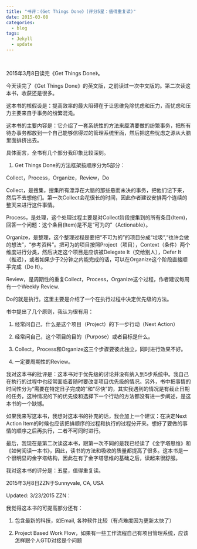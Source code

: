 ```yaml
---
title: "书评：《Get Things Done》(评分5星：值得重复读)"
date: 2015-03-08
categories:
  - blog
tags:
  - Jekyll
  - update
---
```


<img src="http://blog.zzn.im/wp-content/uploads/2015/03/img_0004.jpg" alt="">
<img src="http://blog.zzn.im/wp-content/uploads/2015/03/img_0005.jpg" alt="">
<img src="http://blog.zzn.im/wp-content/uploads/2015/03/img_0006.jpg" alt="">

2015年3月8日读完《Get Things Done》。

今天读完了《Get Things Done》的英文版，之前读过一次中文版的。第二次读这本书，收获还是很多。

这本书的核假设是：提高效率的最大阻碍在于让思维免除忧虑和压力，而忧虑和压力主要来自于事务的纷繁混沌。

这本书的主要内容是：它介绍了一套系统性的方法来厘清要做的纷繁事务，把所有待办事务都放到一个自己能够信得过的管理系统里面，然后把这些忧虑之源从大脑里面排挤出去。

<!--more-->具体而言，全书有几个部分我印象比较深刻。

<ol>
<li>Get Things Done的方法框架按顺序分为5部分：</li>
</ol>

Collect，Process，Organize，Review，Do

Collect，是搜集，搜集所有漂浮在大脑的那些悬而未决的事务，把他们记下来，然后不去想他们。第一次Collect会花很长的时间，因此作者建议安排两个连续的整天来进行这件事情。

Process，是处理，这个处理过程主要是对Collect阶段搜集到的所有条目(Item)，回答一个问题：这个条目(Item)是不是“可为的”（Actionable）。

Organize，是整理，这个整理过程是要把“不可为的”的项目分成“垃圾”,“也许会做的想法”，“参考资料”。把可为的项目按照Project（项目），Context（条件）两个维度进行分类，然后决定这个项目是应该被Delegate It（交给别人），Defer It（推迟），或者如果少于2分钟之内能完成的话，可以在Organize这个阶段直接顺手完成（Do It）。

Review，是周期性的重复Collect，Process，Organize这个过程，作者建议每周有一个Weekly Review.

Do的就是执行。这里主要是介绍了一个在执行过程中决定优先级的方法。

书中提出了几个原则，我认为很有用：

<ol>
<li>经常问自己，什么是这个项目（Project）的下一步行动（Next Action）</p></li>
<li><p>经常问自己，这个项目的目的（Purpose）或者目标是什么。</p></li>
<li><p>Collect，Process和Organize这三个步骤要彼此独立，同时进行效果不好。</p></li>
<li><p>一定要周期性的Review。</p></li>
</ol>

<p>我对这本书的批评是：这本书对于优先级的讨论并没有纳入到5步系统中。我自己在执行的过程中也经常面临着随时要改变项目优先级的情况。另外，书中把事情的时间性分为“需要在特定日子完成的”和“尽快”的，其实我遇到的情况是有截止日期的任务，这种情况的下的优先级和选择下一个行动的方法都没有进一步阐述，是这本书的一个缺憾。

如果我来写这本书，我想对这本书的补充的话，我会加上一个建议：在决定Next Action Item的时候也应该把排顺序的过程和执行的过程分开来。想好了要做的事情的顺序之后再执行，二者不可同时进行。

最后，我现在是第二次读这本书，跟第一次不同的是我已经读了《金字塔思维》和《如何阅读一本书》，因此，读书的方法和吸收的质量都提高了很多。这本书是一个很明显的金字塔结构，因此在有了金字塔思维的基础之后，读起来很舒服。

我对这本书的评分是：五星，值得重复读。

2015年3月8日ZZN于Sunnyvale, CA, USA

Updated: 3/23/2015 ZZN：

我觉得这本书的可提高部分还有：

<ol>
<li><p>包含最新的科技，如Email, 各种软件比较（有点难度因为更新太快了）</p></li>
<li><p>Project Based Work Flow，如果有一些工作流程自己有项目管理系统，应该怎样跟个人GTD对接是个问题</p></li>
</ol>
